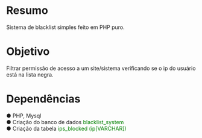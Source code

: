 # Resumo
Sistema de blacklist simples feito em PHP puro.

# Objetivo
Filtrar permissão de acesso a um site/sistema verificando se o ip do usuário está na lista negra.

# Dependências
● PHP, Mysql<br>
● Criação do banco de dados <span style='color: green'>blacklist_system</span><br>
● Criação da tabela <span style='color: green'>ips_blocked (ip[VARCHAR])</span>
